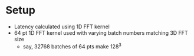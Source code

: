 # Setup

* Latency calculated using 1D FFT kernel
* 64 pt 1D FFT kernel used with varying batch numbers matching 3D FFT size
  * say, 32768 batches of 64 pts make 128$^3$

